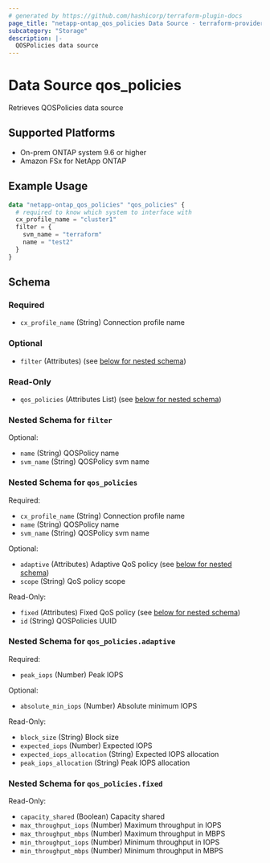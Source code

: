 ```yaml
---
# generated by https://github.com/hashicorp/terraform-plugin-docs
page_title: "netapp-ontap_qos_policies Data Source - terraform-provider-netapp-ontap"
subcategory: "Storage"
description: |-
  QOSPolicies data source
---
```


# Data Source qos_policies

Retrieves QOSPolicies data source

## Supported Platforms

* On-prem ONTAP system 9.6 or higher
* Amazon FSx for NetApp ONTAP

## Example Usage

```terraform
data "netapp-ontap_qos_policies" "qos_policies" {
  # required to know which system to interface with
  cx_profile_name = "cluster1"
  filter = {
    svm_name = "terraform"
    name = "test2"
  }
}
```

<!-- schema generated by tfplugindocs -->
## Schema

### Required

- `cx_profile_name` (String) Connection profile name

### Optional

- `filter` (Attributes) (see [below for nested schema](#nestedatt--filter))

### Read-Only

- `qos_policies` (Attributes List) (see [below for nested schema](#nestedatt--qos_policies))

<a id="nestedatt--filter"></a>

### Nested Schema for `filter`

Optional:

- `name` (String) QOSPolicy name
- `svm_name` (String) QOSPolicy svm name


<a id="nestedatt--qos_policies"></a>

### Nested Schema for `qos_policies`

Required:

- `cx_profile_name` (String) Connection profile name
- `name` (String) QOSPolicy name
- `svm_name` (String) QOSPolicy svm name

Optional:

- `adaptive` (Attributes) Adaptive QoS policy (see [below for nested schema](#nestedatt--qos_policies--adaptive))
- `scope` (String) QoS policy scope

Read-Only:

- `fixed` (Attributes) Fixed QoS policy (see [below for nested schema](#nestedatt--qos_policies--fixed))
- `id` (String) QOSPolicies UUID

<a id="nestedatt--qos_policies--adaptive"></a>

### Nested Schema for `qos_policies.adaptive`

Required:

- `peak_iops` (Number) Peak IOPS

Optional:

- `absolute_min_iops` (Number) Absolute minimum IOPS

Read-Only:

- `block_size` (String) Block size
- `expected_iops` (Number) Expected IOPS
- `expected_iops_allocation` (String) Expected IOPS allocation
- `peak_iops_allocation` (String) Peak IOPS allocation

<a id="nestedatt--qos_policies--fixed"></a>

### Nested Schema for `qos_policies.fixed`

Read-Only:

- `capacity_shared` (Boolean) Capacity shared
- `max_throughput_iops` (Number) Maximum throughput in IOPS
- `max_throughput_mbps` (Number) Maximum throughput in MBPS
- `min_throughput_iops` (Number) Minimum throughput in IOPS
- `min_throughput_mbps` (Number) Minimum throughput in MBPS
